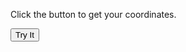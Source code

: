 <!DOCTYPE html>
<html>
<body>

<p>Click the button to get your coordinates.</p>

<button onclick="getLocation()">Try It</button>

<p id="demo"></p>

<script>
var x = document.getElementById("demo");
function getLocation() {
    if (navigator.geolocation) {
        navigator.geolocation.getCurrentPosition(showPosition);
    } else {
        x.innerHTML = "Geolocation is not supported by this browser.";
    }
}
function showPosition(position) {
    x.innerHTML = "Latitude: " + position.coords.latitude + 
    "<br>Longitude: " + position.coords.longitude; 
}
</script>
</body>
</html>
